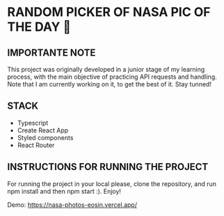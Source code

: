 # RANDOM PICKER OF NASA PIC OF THE DAY 🚀

## IMPORTANTE NOTE

This project was originally developed in a junior stage of my learning process, with the main objective of practicing API requests and handling.
Note that I am currently working on it, to get the best of it. Stay tunned!

## STACK

- Typescript
- Create React App
- Styled components
- React Router

## INSTRUCTIONS FOR RUNNING THE PROJECT

For running the project in your local please, clone the repository, and run npm install and then npm start :). Enjoy!

Demo: https://nasa-photos-eosin.vercel.app/
